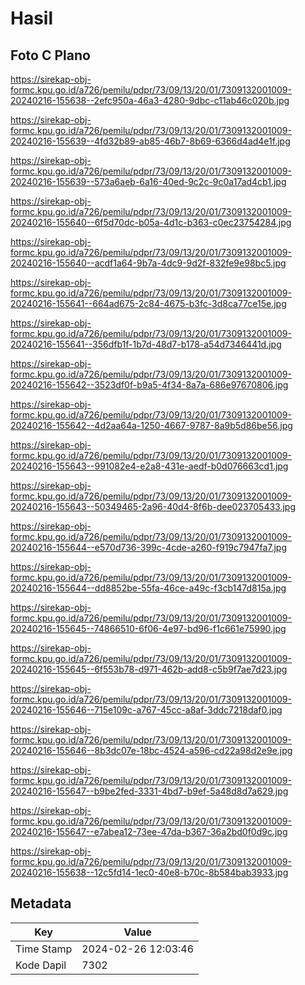 # Hasil

## Foto C Plano

https://sirekap-obj-formc.kpu.go.id/a726/pemilu/pdpr/73/09/13/20/01/7309132001009-20240216-155638--2efc950a-46a3-4280-9dbc-c11ab46c020b.jpg

https://sirekap-obj-formc.kpu.go.id/a726/pemilu/pdpr/73/09/13/20/01/7309132001009-20240216-155639--4fd32b89-ab85-46b7-8b69-6366d4ad4e1f.jpg

https://sirekap-obj-formc.kpu.go.id/a726/pemilu/pdpr/73/09/13/20/01/7309132001009-20240216-155639--573a6aeb-6a16-40ed-9c2c-9c0a17ad4cb1.jpg

https://sirekap-obj-formc.kpu.go.id/a726/pemilu/pdpr/73/09/13/20/01/7309132001009-20240216-155640--6f5d70dc-b05a-4d1c-b363-c0ec23754284.jpg

https://sirekap-obj-formc.kpu.go.id/a726/pemilu/pdpr/73/09/13/20/01/7309132001009-20240216-155640--acdf1a64-9b7a-4dc9-9d2f-832fe9e98bc5.jpg

https://sirekap-obj-formc.kpu.go.id/a726/pemilu/pdpr/73/09/13/20/01/7309132001009-20240216-155641--664ad675-2c84-4675-b3fc-3d8ca77ce15e.jpg

https://sirekap-obj-formc.kpu.go.id/a726/pemilu/pdpr/73/09/13/20/01/7309132001009-20240216-155641--356dfb1f-1b7d-48d7-b178-a54d7346441d.jpg

https://sirekap-obj-formc.kpu.go.id/a726/pemilu/pdpr/73/09/13/20/01/7309132001009-20240216-155642--3523df0f-b9a5-4f34-8a7a-686e97670806.jpg

https://sirekap-obj-formc.kpu.go.id/a726/pemilu/pdpr/73/09/13/20/01/7309132001009-20240216-155642--4d2aa64a-1250-4667-9787-8a9b5d86be56.jpg

https://sirekap-obj-formc.kpu.go.id/a726/pemilu/pdpr/73/09/13/20/01/7309132001009-20240216-155643--991082e4-e2a8-431e-aedf-b0d076663cd1.jpg

https://sirekap-obj-formc.kpu.go.id/a726/pemilu/pdpr/73/09/13/20/01/7309132001009-20240216-155643--50349465-2a96-40d4-8f6b-dee023705433.jpg

https://sirekap-obj-formc.kpu.go.id/a726/pemilu/pdpr/73/09/13/20/01/7309132001009-20240216-155644--e570d736-399c-4cde-a260-f919c7947fa7.jpg

https://sirekap-obj-formc.kpu.go.id/a726/pemilu/pdpr/73/09/13/20/01/7309132001009-20240216-155644--dd8852be-55fa-46ce-a49c-f3cb147d815a.jpg

https://sirekap-obj-formc.kpu.go.id/a726/pemilu/pdpr/73/09/13/20/01/7309132001009-20240216-155645--74866510-6f06-4e97-bd96-f1c661e75990.jpg

https://sirekap-obj-formc.kpu.go.id/a726/pemilu/pdpr/73/09/13/20/01/7309132001009-20240216-155645--6f553b78-d971-462b-add8-c5b9f7ae7d23.jpg

https://sirekap-obj-formc.kpu.go.id/a726/pemilu/pdpr/73/09/13/20/01/7309132001009-20240216-155646--715e109c-a767-45cc-a8af-3ddc7218daf0.jpg

https://sirekap-obj-formc.kpu.go.id/a726/pemilu/pdpr/73/09/13/20/01/7309132001009-20240216-155646--8b3dc07e-18bc-4524-a596-cd22a98d2e9e.jpg

https://sirekap-obj-formc.kpu.go.id/a726/pemilu/pdpr/73/09/13/20/01/7309132001009-20240216-155647--b9be2fed-3331-4bd7-b9ef-5a48d8d7a629.jpg

https://sirekap-obj-formc.kpu.go.id/a726/pemilu/pdpr/73/09/13/20/01/7309132001009-20240216-155647--e7abea12-73ee-47da-b367-36a2bd0f0d9c.jpg

https://sirekap-obj-formc.kpu.go.id/a726/pemilu/pdpr/73/09/13/20/01/7309132001009-20240216-155638--12c5fd14-1ec0-40e8-b70c-8b584bab3933.jpg


## Metadata

| Key        | Value               |
| ---------- | ------------------- |
| Time Stamp | 2024-02-26 12:03:46 |
| Kode Dapil | 7302                |



